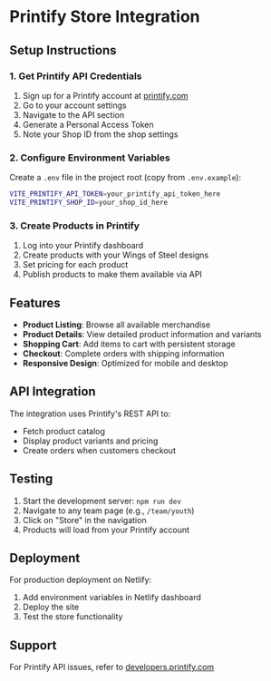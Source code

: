 # Printify Store Integration

## Setup Instructions

### 1. Get Printify API Credentials

1. Sign up for a Printify account at [printify.com](https://printify.com)
2. Go to your account settings
3. Navigate to the API section
4. Generate a Personal Access Token
5. Note your Shop ID from the shop settings

### 2. Configure Environment Variables

Create a `.env` file in the project root (copy from `.env.example`):

```bash
VITE_PRINTIFY_API_TOKEN=your_printify_api_token_here
VITE_PRINTIFY_SHOP_ID=your_shop_id_here
```

### 3. Create Products in Printify

1. Log into your Printify dashboard
2. Create products with your Wings of Steel designs
3. Set pricing for each product
4. Publish products to make them available via API

## Features

- **Product Listing**: Browse all available merchandise
- **Product Details**: View detailed product information and variants
- **Shopping Cart**: Add items to cart with persistent storage
- **Checkout**: Complete orders with shipping information
- **Responsive Design**: Optimized for mobile and desktop

## API Integration

The integration uses Printify's REST API to:
- Fetch product catalog
- Display product variants and pricing
- Create orders when customers checkout

## Testing

1. Start the development server: `npm run dev`
2. Navigate to any team page (e.g., `/team/youth`)
3. Click on "Store" in the navigation
4. Products will load from your Printify account

## Deployment

For production deployment on Netlify:
1. Add environment variables in Netlify dashboard
2. Deploy the site
3. Test the store functionality

## Support

For Printify API issues, refer to [developers.printify.com](https://developers.printify.com)